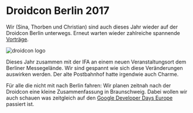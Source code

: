 # Droidcon Berlin 2017

Wir (Sina, Thorben und Christian) sind auch dieses Jahr wieder auf der Droidcon Berlin unterwegs. Erneut warten wieder zahlreiche spannende [Vorträge](http://droidcon.de/en/program/schedule).

![droidcon logo](http://droidcon.de/profiles/ncms/themes/ncms/ntc_droidcon/logo.png)

Dieses Jahr zusammen mit der IFA an einem neuen Veranstaltungsort dem Berliner Messegelände. Wir sind gespannt wie sich diese Veränderungen auswirken werden. Der alte Postbahnhof hatte irgendwie auch Charme.

Für alle die nicht mit nach Berlin fahren: Wir planen zeitnah nach der Droidcon eine kleine Zusammenfassung in Braunschweig. Dabei wollen wir auch schauen was zeitgleich auf den [Google Developer Days Europe](https://developers.google.com/events/gdd-europe/) passiert ist.
